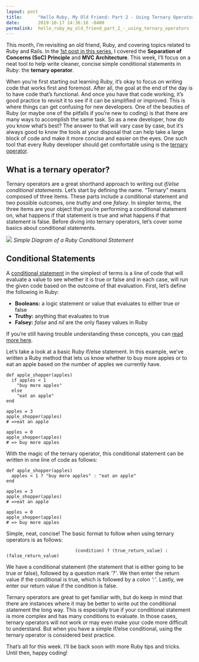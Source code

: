 ```yaml
---
layout: post
title:      "Hello Ruby, My Old Friend: Part 2 - Using Ternary Operators"
date:       2019-10-17 14:36:16 -0400
permalink:  hello_ruby_my_old_friend_part_2_-_using_ternary_operators
---
```



This month, I’m revisiting an old friend, Ruby, and covering topics related to Ruby and Rails.  In the [1st post in this series](http://crackingthecode.net/hello_ruby_my_old_friend_part_1_-_separation_of_concerns_and_mvc), I covered the **Separation of Concerns (SoC) Principle** and **MVC Architecture**.  This week, I’ll focus on a neat tool to help write cleaner, concise simple conditional statements in Ruby: the **ternary operator**.  

When you’re first starting out learning Ruby, it’s okay to focus on writing code that works first and foremost.  After all, the goal at the end of the day is to have code that’s functional.  And once you have that code working, it’s good practice to revisit it to see if it can be simplified or improved.  This is where things can get confusing for new developers.  One of the beauties of Ruby (or maybe one of the pitfalls if you’re new to coding) is that there are many ways to accomplish the same task.  So as a new developer, how do you know what’s best?  The answer to that will vary case by case, but it’s always good to know the tools at your disposal that can help take a large block of code and make it more concise and easier on the eyes.  One such tool that every Ruby developer should get comfortable using is the [ternary operator](https://www.rubyguides.com/2019/10/ruby-ternary-operator/).  

## What is a ternary operator?

Ternary operators are a great shorthand approach to writing out *if/else conditional statements.*  Let’s start by defining the name.  “Ternary” means composed of three items.  These parts include a conditional statement and two possible outcomes, one *truthy* and one *falsey*.  In simpler terms, the three items are your object that you’re performing a conditional statement on, what happens if that statement is true and what happens if that statement is false.  Before diving into ternary operators, let’s cover some basics about conditional statements.  

![](https://camo.githubusercontent.com/c8dcd2c8adeafdd3be5bec086d5d996c2454dc6d/687474703a2f2f746563682d6361726565722d626f6f737465722d636f75727365732e73332e616d617a6f6e6177732e636f6d2f30312d66756c6c2d737461636b2d7765622d646576656c6f7065722f73656374696f6e732f31312d70726f6772616d6d696e672d776974682d727562792f63686170746572732f30372d636f6e646974696f6e616c2d616e642d6c6f676963616c2d6f70657261746f72732d616e642d70726f6772616d2d666c6f772d636f6e74726f6c2f6173736574732f696d616765732f69662d656c73652d656e642d626c6f636b2e6a7067)
*Simple Diagram of a Ruby Conditional Statement*

## Conditional Statements

A [conditional statement](https://www.rubyguides.com/ruby-tutorial/ruby-if-else/) in the simplest of terms is a line of code that will evaluate a value to see whether it is true or false and in each case, will run the given code based on the outcome of that evaluation.  First, let’s define the following in Ruby: 

* **Booleans:** a logic statement or value that evaluates to either true or false
* **Truthy:** anything that evaluates to true
* **Falsey:** *false* and *nil* are the only flasey values in Ruby

If you’re still having trouble understanding these concepts, you can [read more here](https://www.rubyguides.com/2019/02/ruby-booleans/).

Let’s take a look at a basic Ruby if/else statement.  In this example, we’ve written a Ruby method that lets us know whether to buy more apples or to eat an apple based on the number of apples we currently have.

```
def apple_shopper(apples)
  if apples < 1 
    "buy more apples" 
  else 
    "eat an apple"
end

apples = 3
apple_shopper(apples)
# =>eat an apple

apples = 0
apple_shopper(apples)
# => buy more apples
```

With the magic of the ternary operator, this conditional statement can be written in one line of code as follows:

```
def apple_shopper(apples)
  apples < 1 ? "buy more apples" : "eat an apple"
end

apples = 3
apple_shopper(apples)
# =>eat an apple

apples = 0
apple_shopper(apples)
# => buy more apples
```

Simple, neat, concise!  The basic format to follow when using ternary operators is as follows:

                              (condition) ? (true_return_value) : (false_return_value)

We have a conditional statement (the statement that is either going to be true or false), followed by a question mark *‘?’*. We then enter the return value if the conditional is true, which is followed by a colon *‘:’*. Lastly, we enter our return value if the condition is false.

Ternary operators are great to get familiar with, but do keep in mind that there are instances where it may be better to write out the conditional statement the long way.  This is especially true if your conditional statement is more complex and has many conditions to evaluate.  In those cases, ternary operators will not work or may even make your code more difficult to understand.  But when you have a simple if/else conditional, using the ternary operator is considered best practice.

That’s all for this week.  I’ll be back soon with more Ruby tips and tricks.  Until then, happy coding!

